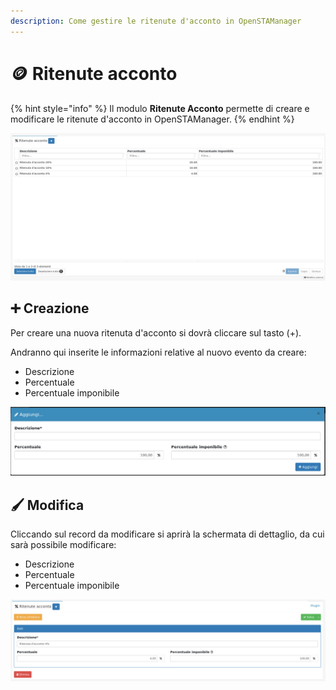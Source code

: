 ```yaml
---
description: Come gestire le ritenute d'acconto in OpenSTAManager
---
```


# 🪙 Ritenute acconto

{% hint style="info" %}
Il modulo **Ritenute Acconto** permette di creare e modificare le ritenute d'acconto in OpenSTAManager.
{% endhint %}

![](<../../../../.gitbook/assets/image (357).png>)

## ➕ Creazione

Per creare una nuova ritenuta d'acconto si dovrà cliccare sul tasto (+).

Andranno qui inserite le informazioni relative al nuovo evento da creare:

* Descrizione
* Percentuale
* Percentuale imponibile

![](<../../../../.gitbook/assets/image (279).png>)

## 🖌️ Modifica

Cliccando sul record da modificare si aprirà la schermata di dettaglio, da cui sarà possibile modificare:

* Descrizione
* Percentuale
* Percentuale imponibile

![](<../../../../.gitbook/assets/image (423).png>)
